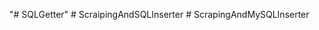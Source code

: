 "# SQLGetter" 
#   S c r a i p i n g A n d S Q L I n s e r t e r  
 #   S c r a p i n g A n d M y S Q L I n s e r t e r  
 